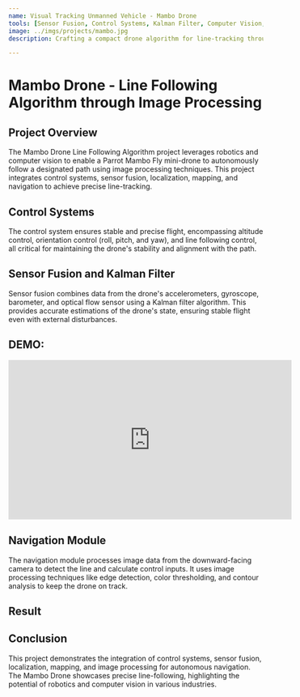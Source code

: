 ```yaml
---
name: Visual Tracking Unmanned Vehicle - Mambo Drone 
tools: [Sensor Fusion, Control Systems, Kalman Filter, Computer Vision, Matlab]
image: ../imgs/projects/mambo.jpg
description: Crafting a compact drone algorithm for line-tracking through vision-centric control and software design rooted in modeling, all meticulously tested and implemented using MATLAB.

---
```



# Mambo Drone - Line Following Algorithm through Image Processing

## Project Overview
The Mambo Drone Line Following Algorithm project leverages robotics and computer vision to enable a Parrot Mambo Fly mini-drone to autonomously follow a designated path using image processing techniques. This project integrates control systems, sensor fusion, localization, mapping, and navigation to achieve precise line-tracking.

## Control Systems
The control system ensures stable and precise flight, encompassing altitude control, orientation control (roll, pitch, and yaw), and line following control, all critical for maintaining the drone's stability and alignment with the path.

## Sensor Fusion and Kalman Filter
Sensor fusion combines data from the drone's accelerometers, gyroscope, barometer, and optical flow sensor using a Kalman filter algorithm. This provides accurate estimations of the drone's state, ensuring stable flight even with external disturbances.
## DEMO:
<iframe width="560" height="315" src="https://youtube.com/embed/eqZASWMLjzQ?feature=share" title="YouTube video player" frameborder="0" allow="accelerometer; autoplay; clipboard-write; encrypted-media; gyroscope; picture-in-picture; web-share" referrerpolicy="strict-origin-when-cross-origin" allowfullscreen></iframe>

## Navigation Module
The navigation module processes image data from the downward-facing camera to detect the line and calculate control inputs. It uses image processing techniques like edge detection, color thresholding, and contour analysis to keep the drone on track.
## Result

## Conclusion
This project demonstrates the integration of control systems, sensor fusion, localization, mapping, and image processing for autonomous navigation. The Mambo Drone showcases precise line-following, highlighting the potential of robotics and computer vision in various industries.

